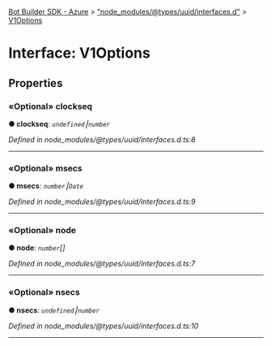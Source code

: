 [Bot Builder SDK - Azure](../README.md) > ["node_modules/@types/uuid/interfaces.d"](../modules/_node_modules__types_uuid_interfaces_d_.md) > [V1Options](../interfaces/_node_modules__types_uuid_interfaces_d_.v1options.md)



# Interface: V1Options


## Properties
<a id="clockseq"></a>

### «Optional» clockseq

**●  clockseq**:  *`undefined`⎮`number`* 

*Defined in node_modules/@types/uuid/interfaces.d.ts:8*





___

<a id="msecs"></a>

### «Optional» msecs

**●  msecs**:  *`number`⎮`Date`* 

*Defined in node_modules/@types/uuid/interfaces.d.ts:9*





___

<a id="node"></a>

### «Optional» node

**●  node**:  *`number`[]* 

*Defined in node_modules/@types/uuid/interfaces.d.ts:7*





___

<a id="nsecs"></a>

### «Optional» nsecs

**●  nsecs**:  *`undefined`⎮`number`* 

*Defined in node_modules/@types/uuid/interfaces.d.ts:10*





___


